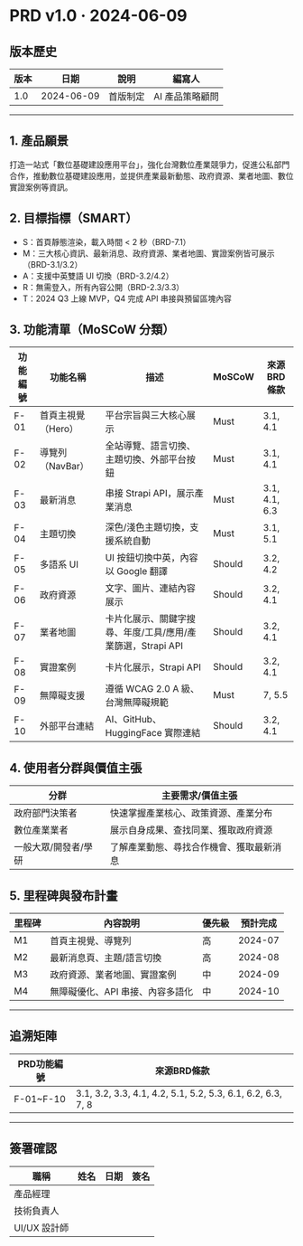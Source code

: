 # PRD v1.0 ‧ 2024-06-09

## 版本歷史
| 版本 | 日期       | 說明     | 編寫人         |
|------|------------|----------|----------------|
| 1.0  | 2024-06-09 | 首版制定 | AI 產品策略顧問 |

---

## 1. 產品願景
打造一站式「數位基礎建設應用平台」，強化台灣數位產業競爭力，促進公私部門合作，推動數位基礎建設應用，並提供產業最新動態、政府資源、業者地圖、數位實證案例等資訊。

## 2. 目標指標（SMART）
- S：首頁靜態渲染，載入時間 < 2 秒（BRD-7.1）
- M：三大核心資訊、最新消息、政府資源、業者地圖、實證案例皆可展示（BRD-3.1/3.2）
- A：支援中英雙語 UI 切換（BRD-3.2/4.2）
- R：無需登入，所有內容公開（BRD-2.3/3.3）
- T：2024 Q3 上線 MVP，Q4 完成 API 串接與預留區塊內容

## 3. 功能清單（MoSCoW 分類）
| 功能編號 | 功能名稱         | 描述                                                         | MoSCoW | 來源BRD條款 |
|----------|------------------|--------------------------------------------------------------|--------|-------------|
| F-01     | 首頁主視覺（Hero） | 平台宗旨與三大核心展示                                       | Must   | 3.1, 4.1    |
| F-02     | 導覽列（NavBar）   | 全站導覽、語言切換、主題切換、外部平台按鈕                   | Must   | 3.1, 4.1    |
| F-03     | 最新消息          | 串接 Strapi API，展示產業消息                                | Must   | 3.1, 4.1, 6.3|
| F-04     | 主題切換         | 深色/淺色主題切換，支援系統自動                              | Must   | 3.1, 5.1    |
| F-05     | 多語系 UI        | UI 按鈕切換中英，內容以 Google 翻譯                          | Should | 3.2, 4.2    |
| F-06     | 政府資源         | 文字、圖片、連結內容展示                                     | Should | 3.2, 4.1    |
| F-07     | 業者地圖         | 卡片化展示、關鍵字搜尋、年度/工具/應用/產業篩選，Strapi API   | Should | 3.2, 4.1    |
| F-08     | 實證案例         | 卡片化展示，Strapi API                                       | Should | 3.2, 4.1    |
| F-09     | 無障礙支援       | 遵循 WCAG 2.0 A 級、台灣無障礙規範                          | Must   | 7, 5.5      |
| F-10     | 外部平台連結     | AI、GitHub、HuggingFace 實際連結                            | Should | 3.2, 4.1    |

## 4. 使用者分群與價值主張
| 分群             | 主要需求/價值主張                                   |
|------------------|----------------------------------------------------|
| 政府部門決策者   | 快速掌握產業核心、政策資源、產業分布                |
| 數位產業業者     | 展示自身成果、查找同業、獲取政府資源                |
| 一般大眾/開發者/學研 | 了解產業動態、尋找合作機會、獲取最新消息            |

## 5. 里程碑與發布計畫
| 里程碑         | 內容說明                         | 優先級 | 預計完成 |
|----------------|----------------------------------|--------|----------|
| M1             | 首頁主視覺、導覽列               | 高     | 2024-07  |
| M2             | 最新消息頁、主題/語言切換        | 高     | 2024-08  |
| M3             | 政府資源、業者地圖、實證案例     | 中     | 2024-09  |
| M4             | 無障礙優化、API 串接、內容多語化  | 中     | 2024-10  |

---

## 追溯矩陣
| PRD功能編號 | 來源BRD條款 |
|-------------|-------------|
| F-01~F-10   | 3.1, 3.2, 3.3, 4.1, 4.2, 5.1, 5.2, 5.3, 6.1, 6.2, 6.3, 7, 8 |

---

## 簽署確認
| 職稱         | 姓名     | 日期       | 簽名   |
|--------------|----------|------------|--------|
| 產品經理     |          |            |        |
| 技術負責人   |          |            |        |
| UI/UX 設計師 |          |            |        | 
